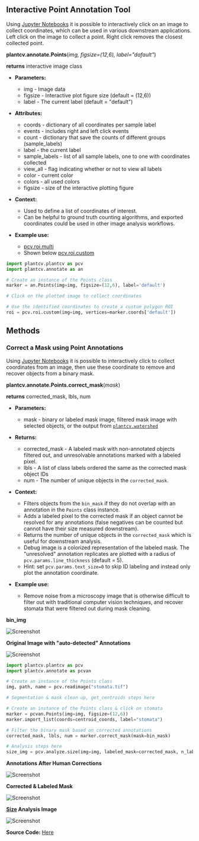 ## Interactive Point Annotation Tool

Using [Jupyter Notebooks](https://plantcv.readthedocs.io/en/stable/jupyter/) it is possible to interactively click on an image to collect coordinates, which can be used in various downstream applications. Left click on the image to collect a point. Right click removes the
closest collected point.

**plantcv.annotate.Points**(*img, figsize=(12,6), label="dafault"*)

**returns** interactive image class

- **Parameters:**
    - img - Image data
    - figsize - Interactive plot figure size (default = (12,6))
    - label - The current label (default = "default")

- **Attributes:**
    - coords - dictionary of all coordinates per sample label
    - events - includes right and left click events
    - count - dictionary that save the counts of different groups (sample_labels)
    - label - the current label
    - sample_labels - list of all sample labels, one to one with coordinates collected 
    - view_all - flag indicating whether or not to view all labels 
    - color - current color 
    - colors - all used colors 
    - figsize - size of the interactive plotting figure 

- **Context:**
    - Used to define a list of coordinates of interest.
    - Can be helpful to ground truth counting algorithms, and exported coordinates could be used in other image analysis workflows.
- **Example use:**
    - [pcv.roi.multi](https://plantcv.readthedocs.io/en/stable/roi_multi/)
    - Shown below [pcv.roi.custom](https://plantcv.readthedocs.io/en/stable/roi_custom/)


```python
import plantcv.plantcv as pcv 
import plantcv.annotate as an

# Create an instance of the Points class
marker = an.Points(img=img, figsize=(12,6), label='default')

# Click on the plotted image to collect coordinates

# Use the identified coordinates to create a custom polygon ROI
roi = pcv.roi.custom(img=img, vertices=marker.coords['default'])

```

## Methods
### Correct a Mask using Point Annotations

Using [Jupyter Notebooks](https://plantcv.readthedocs.io/en/stable/jupyter/) it is possible to interactively click to collect coordinates from an image, then use these coordinate to remove and recover objects from a binary mask.

**plantcv.annotate.Points.correct_mask**(*mask*)

**returns** corrected_mask, lbls, num

- **Parameters:**
    - mask - binary or labeled mask image, filtered mask image with selected objects, or the output from [`plantcv.watershed`](https://plantcv.readthedocs.io/en/stable/watershed/)
    
- **Returns:**
    - corrected_mask - A labeled mask with non-annotated objects filtered out, and unresolvable annotations marked with a labeled pixel. 
    - lbls - A list of class labels ordered the same as the corrected mask object IDs
    - num - The number of unique objects in the `corrected_mask`.

- **Context:**
    - Filters objects from the `bin_mask` if they do not overlap with an annotation in the `Points` class instance. 
    - Adds a labeled pixel to the corrected mask if an object cannot be resolved for any annotations (false negatives can be counted but cannot have their size measured downstream). 
    - Returns the number of unique objects in the `corrected_mask` which is useful for downstream analysis.
    - Debug image is a colorized representation of the labeled mask. The "unresolved" annotation replicates are plotted with a radius of `pcv.params.line_thickness` (default = 5). 
    - Hint: set `pcv.params.text_size=0` to skip ID labeling and instead only plot the annotation coordinate.

- **Example use:**
    - Remove noise from a microscopy image that is otherwise difficult to filter out with traditional computer vision
    techniques, and recover stomata that were filtered out during mask cleaning. 

**bin_img**

![Screenshot](img/documentation_images/points_correct_mask/bin_mask.png)

**Original Image with "auto-detected" Annotations**

![Screenshot](img/documentation_images/points_correct_mask/auto_annotated_stomata.png)

```python
import plantcv.plantcv as pcv 
import plantcv.annotate as pcvan

# Create an instance of the Points class
img, path, name = pcv.readimage("stomata.tif")

# Segmentation & mask clean up, get_centroids steps here 

# Create an instance of the Points class & click on stomata
marker = pcvan.Points(img=img, figsize=(12,6))
marker.import_list(coords=centroid_coords, label="stomata")

# Filter the binary mask based on corrected annotations
corrected_mask, lbls, num = marker.correct_mask(mask=bin_mask)

# Analysis steps here
size_img = pcv.analyze.size(img=img, labeled_mask=corrected_mask, n_labels=num, label=lbls)
```
**Annotations After Human Corrections**

![Screenshot](img/documentation_images/points_correct_mask/annotated_stomata.png)

**Corrected & Labeled Mask**

![Screenshot](img/documentation_images/points_correct_mask/colorized_label_img.png)

**[Size](https://plantcv.readthedocs.io/en/stable/analyze_size/) Analysis Image**

![Screenshot](img/documentation_images/points_correct_mask/shape_img.png)

**Source Code:** [Here](https://github.com/danforthcenter/plantcv-annotate/blob/main/plantcv/annoate/classes.py)
